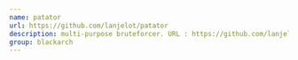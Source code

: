 ```yaml
---
name: patator
url: https://github.com/lanjelot/patator
description: multi-purpose bruteforcer. URL : https://github.com/lanjelot/patator Groups : blackarch blackarch-cracker
group: blackarch
---
```

